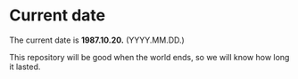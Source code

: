 # Current date

The current date is **1987.10.20.** (YYYY.MM.DD.)

This repository will be good when the world ends, so we will know how long it lasted.